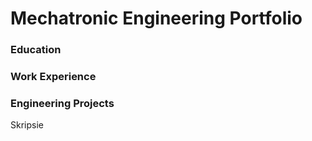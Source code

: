 # Mechatronic Engineering Portfolio

### Education

### Work Experience

### Engineering Projects 
Skripsie
